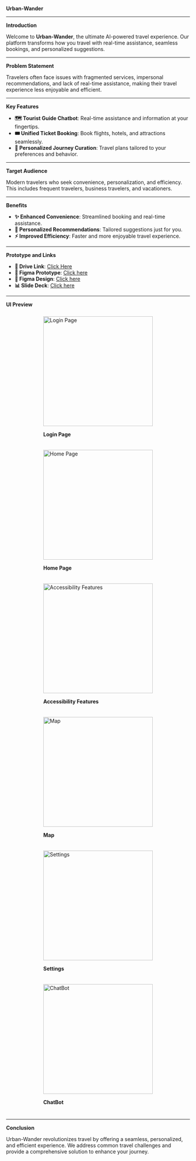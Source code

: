 

**Urban-Wander**

---

**Introduction**

Welcome to **Urban-Wander**, the ultimate AI-powered travel experience. Our platform transforms how you travel with real-time assistance, seamless bookings, and personalized suggestions.

---

**Problem Statement**

Travelers often face issues with fragmented services, impersonal recommendations, and lack of real-time assistance, making their travel experience less enjoyable and efficient.

---

**Key Features**

- **🗺️ Tourist Guide Chatbot**: Real-time assistance and information at your fingertips.
- **🎟️ Unified Ticket Booking**: Book flights, hotels, and attractions seamlessly.
- **📅 Personalized Journey Curation**: Travel plans tailored to your preferences and behavior.

---

**Target Audience**

Modern travelers who seek convenience, personalization, and efficiency. This includes frequent travelers, business travelers, and vacationers.

---

**Benefits**

- **✨ Enhanced Convenience**: Streamlined booking and real-time assistance.
- **🌟 Personalized Recommendations**: Tailored suggestions just for you.
- **⚡ Improved Efficiency**: Faster and more enjoyable travel experience.

---

**Prototype and Links**

- **📂 Drive Link**: [Click Here](https://drive.google.com/file/d/1cteC1JGbz0wD3_bjjaCF6KDEk7Kw8xKZ/view?usp=sharing)
- **🔗 Figma Prototype**: [Click here](https://www.figma.com/proto/PgElStuj12bRJWbsNVxfS1/Untitled?node-id=1-3&p=f&t=PS8qy0FfGDnWGRCs-1&scaling=scale-down&content-scaling=fixed&page-id=0%3A1&starting-point-node-id=1%3A2)
- **🎨 Figma Design**: [Click here](https://www.figma.com/design/PgElStuj12bRJWbsNVxfS1/Untitled?node-id=0-1&p=f&t=TUvgvlvoP1gHau46-0)
- **📊 Slide Deck**: [Click here](https://docs.google.com/presentation/d/1mcYsL3_UoABX2fj_lAKZwPd1zbFo6lKALmJN4xlXseA/edit?usp=sharing)

---

**UI Preview**

<div style="display: flex; flex-wrap: wrap; justify-content: space-evenly;">
   <div style="margin: 10px;">
      <img src="./Login page.png" alt="Login Page" style="width: 300px;">
      <p><strong>Login Page</strong></p>
   </div>
   <div style="margin: 10px;">
      <img src="./Home page.png" alt="Home Page" style="width: 300px;">
      <p><strong>Home Page</strong></p>
   </div>
   <div style="margin: 10px;">
      <img src="./accessibility features.png" alt="Accessibility Features" style="width: 300px;">
      <p><strong>Accessibility Features</strong></p>
   </div>
   <div style="margin: 10px;">
      <img src="./Map.png" alt="Map" style="width: 300px;">
      <p><strong>Map</strong></p>
   </div>
   <div style="margin: 10px;">
      <img src="./Settings.png" alt="Settings" style="width: 300px;">
      <p><strong>Settings</strong></p>
   </div>
   <div style="margin: 10px;">
      <img src="./ChatBot.png" alt="ChatBot" style="width: 300px;">
      <p><strong>ChatBot</strong></p>
   </div>
</div>

---

**Conclusion**

Urban-Wander revolutionizes travel by offering a seamless, personalized, and efficient experience. We address common travel challenges and provide a comprehensive solution to enhance your journey.
